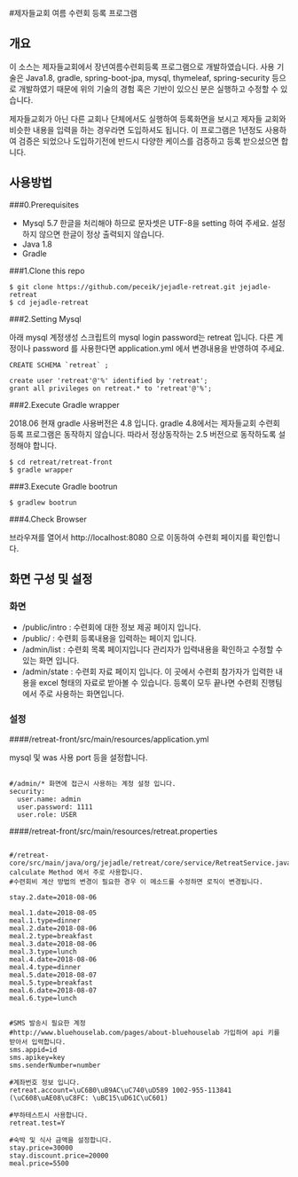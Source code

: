#제자들교회 여름 수련회 등록 프로그램 
## 개요 
이 소스는 제자들교회에서 장년여름수련회등록 프로그램으로 개발하였습니다.
사용 기술은 Java1.8, gradle, spring-boot-jpa, mysql, thymeleaf, spring-security 등으로 개발하였기 때문에 
위의 기술의 경험 혹은 기반이 있으신 분은 실행하고 수정할 수 있습니다.

제자들교회가 아닌 다른 교회나 단체에서도 실행하여 등록화면을 보시고 제자들 교회와 비슷한 내용을 입력을 하는 경우라면 도입하셔도 됩니다.
이 프로그램은 1년정도 사용하여 검증은 되었으나 도입하기전에 반드시 다양한 케이스를 검증하고 등록 받으셨으면 합니다.


## 사용방법 

###0.Prerequisites 

- Mysql 5.7 
한글을 처리해야 하므로 문자셋은 UTF-8을 setting 하여 주세요. 설정하지 않으면 한글이 정상 출력되지 않습니다.
- Java 1.8 
- Gradle

###1.Clone this repo

```
$ git clone https://github.com/peceik/jejadle-retreat.git jejadle-retreat
$ cd jejadle-retreat
```

###2.Setting Mysql

아래 mysql 계정생성 스크립트의 mysql login password는 retreat 입니다. 다른 계정이나 password 를 사용한다면 application.yml 에서 변경내용을 반영하여 주세요. 


```
CREATE SCHEMA `retreat` ;

create user 'retreat'@'%' identified by 'retreat';
grant all privileges on retreat.* to 'retreat'@'%';
```


###2.Execute Gradle wrapper 

2018.06 현재 gradle 사용버전은 4.8 입니다. gradle 4.8에서는 제자들교회 수련회 등록 프로그램은 동작하지 않습니다. 
따라서 정상동작하는 2.5 버전으로 동작하도록 설정해야 합니다. 

```
$ cd retreat/retreat-front
$ gradle wrapper
```

###3.Execute Gradle bootrun

```
$ gradlew bootrun
```

###4.Check Browser

브라우져를 열어서 http://localhost:8080 으로 이동하여 수련회 페이지를 확인합니다. 


## 화면 구성 및 설정

### 화면
- /public/intro : 수련회에 대한 정보 제공 페이지 입니다. 
- /public/ : 수련회 등록내용을 입력하는 페이지 입니다.
- /admin/list : 수련회 목록 페이지입니다 관리자가 입력내용을 확인하고 수정할 수 있는 화면 입니다.
- /admin/state : 수련회 자료 페이지 입니다. 이 곳에서 수련회 참가자가 입력한 내용을 excel 형태의 자료로 받아볼 수 있습니다. 등록이 모두 끝나면 수련회 진행팀에서 주로 사용하는 화면입니다.

### 설정 

####/retreat-front/src/main/resources/application.yml  

mysql 및 was 사용 port 등을 설정합니다.
```

#/admin/* 화면에 접근시 사용하는 계정 설정 입니다.
security:
  user.name: admin 
  user.password: 1111 
  user.role: USER 
```

####/retreat-front/src/main/resources/retreat.properties
```

#/retreat-core/src/main/java/org/jejadle/retreat/core/service/RetreatService.java calculate Method 에서 주로 사용합니다. 
#수련회비 계산 방법의 변경이 필요한 경우 이 메소드를 수정하면 로직이 변경됩니다.

stay.2.date=2018-08-06

meal.1.date=2018-08-05
meal.1.type=dinner
meal.2.date=2018-08-06
meal.2.type=breakfast
meal.3.date=2018-08-06
meal.3.type=lunch
meal.4.date=2018-08-06
meal.4.type=dinner
meal.5.date=2018-08-07
meal.5.type=breakfast
meal.6.date=2018-08-07
meal.6.type=lunch


#SMS 발송시 필요한 계정
#http://www.bluehouselab.com/pages/about-bluehouselab 가입하여 api 키를 받아서 입력합니다.
sms.appid=id
sms.apikey=key
sms.senderNumber=number

#계좌번호 정보 입니다.
retreat.account=\uC6B0\uB9AC\uC740\uD589 1002-955-113841 (\uC608\uAE08\uC8FC: \uBC15\uD61C\uC601)

#부하테스트시 사용합니다. 
retreat.test=Y

#숙박 및 식사 금액을 설정합니다.
stay.price=30000
stay.discount.price=20000
meal.price=5500

```


